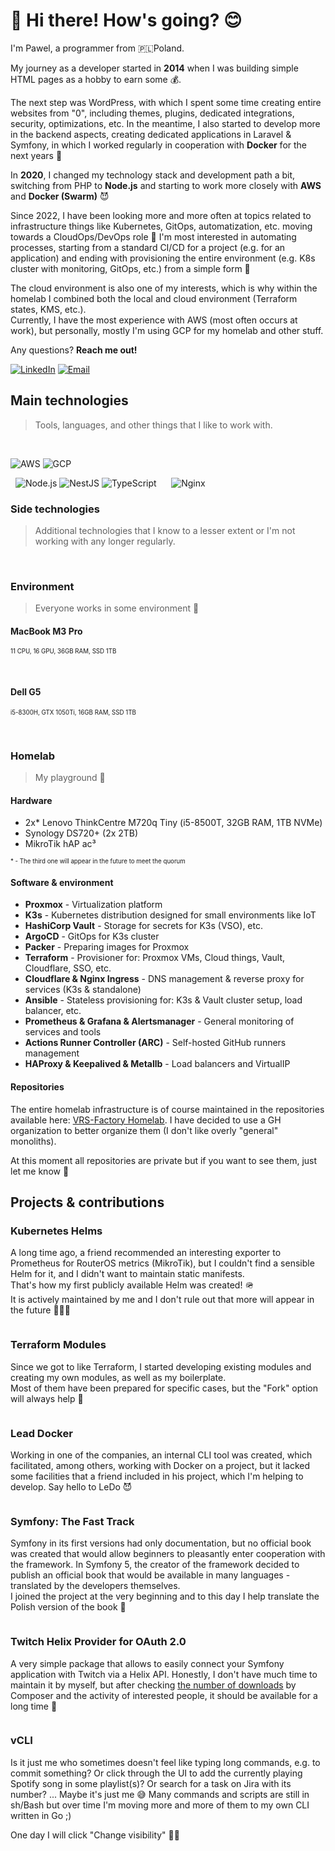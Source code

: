 # 👋 Hi there! How's going? 😊

I'm Pawel, a programmer from 🇵🇱Poland.

<p>
  My journey as a developer started in <b>2014</b> when I was building simple HTML pages as a hobby to earn some 💰.

  The next step was WordPress, with which I spent some time creating entire websites from "0", including themes, plugins, dedicated integrations, security, optimizations, etc. In the meantime, I also started to develop more in the backend aspects, creating dedicated applications in Laravel & Symfony, in which I worked regularly in cooperation with **Docker** for the next years 👾

  In <b>2020</b>, I changed my technology stack and development path a bit, switching from PHP to **Node.js** and starting to work more closely with **AWS** and **Docker (Swarm)** 😈
</p>

<p>
  Since 2022, I have been looking more and more often at topics related to infrastructure things like Kubernetes, GitOps, automatization, etc. moving towards a CloudOps/DevOps role 👹 I'm most interested in automating processes, starting from a standard CI/CD for a project (e.g. for an application) and ending with provisioning the entire environment (e.g. K8s cluster with monitoring, GitOps, etc.) from a simple form 🤖
</p>
<p>
  The cloud environment is also one of my interests, which is why within the homelab I combined both the local and cloud environment (Terraform states, KMS, etc.).
  <br /> Currently, I have the most experience with AWS (most often occurs at work), but personally, mostly I'm using GCP for my homelab and other stuff.
</p>

<p>Any questions? <b>Reach me out!</b></p>
<p>
<a href="https://www.linkedin.com/in/pawel-farys/" target="_blank"><img src="https://img.shields.io/badge/LinkedIn-blue?logo=linkedin&logoColor=white&style=for-the-badge" alt="LinkedIn" /></a>
<a href="mailto:pmg.farys@gmail.com"><img src="https://img.shields.io/badge/Email-404d59?style=for-the-badge&logo=gmail&logoColor=white" alt="Email" /></a>
</p>

<h2 id="main-tech">Main technologies</h2>

> Tools, languages, and other things that I like to work with.

<p>
  <img src="https://img.shields.io/badge/kubernetes-%23326ce5.svg?style=for-the-badge&logo=kubernetes&logoColor=white" alt="" />
  <img src="https://img.shields.io/badge/terraform-%235835CC.svg?style=for-the-badge&logo=terraform&logoColor=white" alt="" />
  <img src="https://img.shields.io/badge/docker-%230db7ed.svg?style=for-the-badge&logo=docker&logoColor=white" alt="" />
  <img src="https://img.shields.io/badge/argocd-%23ef7b4d.svg?style=for-the-badge&logo=argo&logoColor=white" alt="" />
  <img src="https://img.shields.io/badge/prometheus-%23e6522c.svg?style=for-the-badge&logo=prometheus&logoColor=white" alt="" />
  <img src="https://img.shields.io/badge/grafana-%23f46800.svg?style=for-the-badge&logo=grafana&logoColor=white" alt="" />
  <img src="https://img.shields.io/badge/helm-0f1689.svg?style=for-the-badge&logo=helm&logoColor=white" alt="" />
  <img src="https://img.shields.io/badge/kustomize-%23326ce5.svg?style=for-the-badge&logo=kubernetes&logoColor=white" alt="" />
  <img src="https://img.shields.io/badge/vault-FFCF25.svg?style=for-the-badge&logo=vault&logoColor=white" alt="" />
  <img src="https://img.shields.io/badge/packer-02A8EF.svg?style=for-the-badge&logo=packer&logoColor=white" alt="" />
  <img src="https://img.shields.io/badge/ansible-EE0000.svg?style=for-the-badge&logo=ansible&logoColor=white" alt="" />
</p>
<p>
  <img src="https://img.shields.io/badge/Amazon_AWS-232F3E?style=for-the-badge&logo=amazon-aws&logoColor=white" alt="AWS" />
  <img src="https://img.shields.io/badge/Google_Cloud-%234285F4?style=for-the-badge&logo=google-cloud&logoColor=white" alt="GCP" />
</p>

<p>
  <img src="https://img.shields.io/badge/Python-3776AB?style=for-the-badge&logo=python&logoColor=white" alt="" />
  <img src="https://img.shields.io/badge/go-%2300ADD8.svg?style=for-the-badge&logo=go&logoColor=white" alt="" />
  <img src="https://img.shields.io/badge/node.js-43853D?style=for-the-badge&logo=node.js&logoColor=white" alt="Node.js" />
  <img src="https://img.shields.io/badge/nestjs-%23E0234E.svg?style=for-the-badge&logo=nestjs&logoColor=white" alt="NestJS" />
  <img src="https://img.shields.io/badge/typescript-%23007ACC.svg?style=for-the-badge&logo=typescript&logoColor=white" alt="TypeScript" />
  <img src="https://img.shields.io/badge/postgreSQL-%23316192.svg?style=for-the-badge&logo=postgresql&logoColor=white" alt="" />
  <img src="https://img.shields.io/badge/redis-%23DD0031.svg?style=for-the-badge&logo=redis&logoColor=white" alt="" />
  <img src="https://img.shields.io/badge/MongoDB-%234ea94b.svg?style=for-the-badge&logo=mongodb&logoColor=white" alt="" />
  <img src="https://img.shields.io/badge/-ElasticSearch-005571?style=for-the-badge&logo=elasticsearch" alt="" />
  <img src="https://img.shields.io/badge/Node--Red-8F0000?style=for-the-badge&logo=nodered&logoColor=white" alt="" />
  <img src="https://img.shields.io/badge/nginx-%23009639.svg?style=for-the-badge&logo=nginx&logoColor=white" alt="Nginx" />
</p>

<h3 id="extra-tech">Side technologies</h3>

> Additional technologies that I know to a lesser extent or I'm not working with any longer regularly. <br />

<p>
  <img src="https://img.shields.io/badge/php%207-%23777BB4.svg?style=for-the-badge&logo=php&logoColor=white" alt="" />
  <img src="https://img.shields.io/badge/symfony%204/5-%23000000.svg?style=for-the-badge&logo=symfony&logoColor=white" alt="" />
  <img src="https://shields.io/badge/react-gray?logo=react&style=for-the-badge" alt="" />
</p>

<h3>Environment</h3>

> Everyone works in some environment 👻

<h4>MacBook M3 Pro</h4>

<sub><sup>11 CPU, 16 GPU, 36GB RAM, SSD 1TB</sup></sub>

<p>
  <img src="https://img.shields.io/badge/macos-000000?style=for-the-badge&logo=macos&logoColor=white" alt="" />
  <img src="https://img.shields.io/badge/tmux-1BB91F?style=for-the-badge&logo=tmux&logoColor=white" alt="" />
  <img src="https://img.shields.io/badge/ZSH-121011?style=for-the-badge&logo=gnu-bash&logoColor=white" alt="" />
  <img src="https://img.shields.io/badge/iterm2-000000?style=for-the-badge&logo=iterm2&logoColor=white" alt="" />
</p>

<h4>Dell G5</h4>

<sub><sup>i5-8300H, GTX 1050Ti, 16GB RAM, SSD 1TB</sup></sub>

<p>
  <img src="https://img.shields.io/badge/Arch_Linux-1793D1?style=for-the-badge&logo=arch-linux&logoColor=white" alt="" />
  <img src="https://img.shields.io/badge/alacritty-F46D01?style=for-the-badge&logo=alacritty&logoColor=white" alt="" />
  <img src="https://img.shields.io/badge/tmux-1BB91F?style=for-the-badge&logo=tmux&logoColor=white" alt="" />
  <img src="https://img.shields.io/badge/ZSH-121011?style=for-the-badge&logo=gnu-bash&logoColor=white" alt="" />
  <img src="https://img.shields.io/badge/VIM-%2311AB00.svg?&style=for-the-badge&logo=vim&logoColor=white" alt="" />
  <img src="https://img.shields.io/badge/wayland-FFA500?style=for-the-badge&logo=wayland&logoColor=white" alt="" />
</p>

### Homelab

> My playground 🛝

<h4>Hardware</h4>

- 2x* Lenovo ThinkCentre M720q Tiny (i5-8500T, 32GB RAM, 1TB NVMe)
- Synology DS720+ (2x 2TB)
- MikroTik hAP ac³

<sub><sup>* - The third one will appear in the future to meet the quorum</sup></sub>

<h4>Software & environment</h4>

- **Proxmox** - Virtualization platform
- **K3s** - Kubernetes distribution designed for small environments like IoT
- **HashiCorp Vault** - Storage for secrets for K3s (VSO), etc.
- **ArgoCD** - GitOps for K3s cluster
- **Packer** - Preparing images for Proxmox
- **Terraform** - Provisioner for: Proxmox VMs, Cloud things, Vault, Cloudflare, SSO, etc.
- **Cloudflare & Nginx Ingress** - DNS management & reverse proxy for services (K3s & standalone)
- **Ansible** - Stateless provisioning for: K3s & Vault cluster setup, load balancer, etc.
- **Prometheus & Grafana & Alertsmanager** - General monitoring of services and tools
- **Actions Runner Controller (ARC)** - Self-hosted GitHub runners management
- **HAProxy & Keepalived & Metallb** - Load balancers and VirtualIP

<h4>Repositories</h4>

The entire homelab infrastructure is of course maintained in the repositories available here: [VRS-Factory Homelab](https://github.com/vrsf-homelab).
I have decided to use a GH organization to better organize them (I don't like overly "general" monoliths).

At this moment all repositories are private but if you want to see them, just let me know 🎃

## Projects & contributions

### Kubernetes Helms

A long time ago, a friend recommended an interesting exporter to Prometheus for RouterOS metrics (MikroTik), but I couldn't find a sensible Helm for it, and I didn't want to maintain static manifests. <br />
That's how my first publicly available Helm was created! 🪖  <br />
It is actively maintained by me and I don't rule out that more will appear in the future 🧙🏻‍♂️

<a href="https://helm.vrs-factory.dev"><img src="https://img.shields.io/badge/deploy%20some%20helms-0f1689.svg?style=for-the-badge&logo=helm&logoColor=white" alt="" /></a>

### Terraform Modules

Since we got to like Terraform, I started developing existing modules and creating my own modules, as well as my boilerplate. <br />Most of them have been prepared for specific cases, but the "Fork" option will always help 👹

<a href="https://github.com/orgs/vrs-factory/repositories?q=terraform-&type=all&language=&sort="><img src="https://img.shields.io/badge/check%20modules-9619d2.svg?style=for-the-badge&logo=terraform&logoColor=white" alt="" /></a>

### Lead Docker

Working in one of the companies, an internal CLI tool was created, which facilitated, among others, working with Docker on a project, but it lacked some facilities that a friend included in his project, which I'm helping to develop. Say hello to LeDo 😈

<a href="https://github.com/paramah/ledo"><img src="https://img.shields.io/badge/start%20with%20ledo-4053D6.svg?style=for-the-badge&logo=docker&logoColor=white" alt="" /></a>

### Symfony: The Fast Track

Symfony in its first versions had only documentation, but no official book was created that would allow beginners to pleasantly enter cooperation with the framework. In Symfony 5, the creator of the framework decided to publish an official book that would be available in many languages - translated by the developers themselves. <br />
I joined the project at the very beginning and to this day I help translate the Polish version of the book 📖

<a href="https://symfony.com/book"><img src="https://img.shields.io/badge/learn%20symfony-000000.svg?style=for-the-badge&logo=symfony&logoColor=white" alt="" /></a>

### Twitch Helix Provider for OAuth 2.0

A very simple package that allows to easily connect your Symfony application with Twitch via a Helix API.
Honestly, I don't have much time to maintain it by myself, but after checking <a href="https://packagist.org/packages/vertisan/oauth2-twitch-helix/stats">the number of downloads</a> by Composer and the activity of interested people, it should be available for a long time 🥰

<a href="https://github.com/vertisan/oauth2-twitch-helix"><img src="https://img.shields.io/badge/start%20your%20stream-9146FF.svg?style=for-the-badge&logo=twitch&logoColor=white" alt="" /></a>

### vCLI

Is it just me who sometimes doesn't feel like typing long commands, e.g. to commit something? Or click through the UI to add the currently playing Spotify song in some playlist(s)? Or search for a task on Jira with its number? ... Maybe it's just me 😅
<be />Many commands and scripts are still in sh/Bash but over time I'm moving more and more of them to my own CLI written in Go ;)

One day I will click "Change visibility" 🤙🏼
